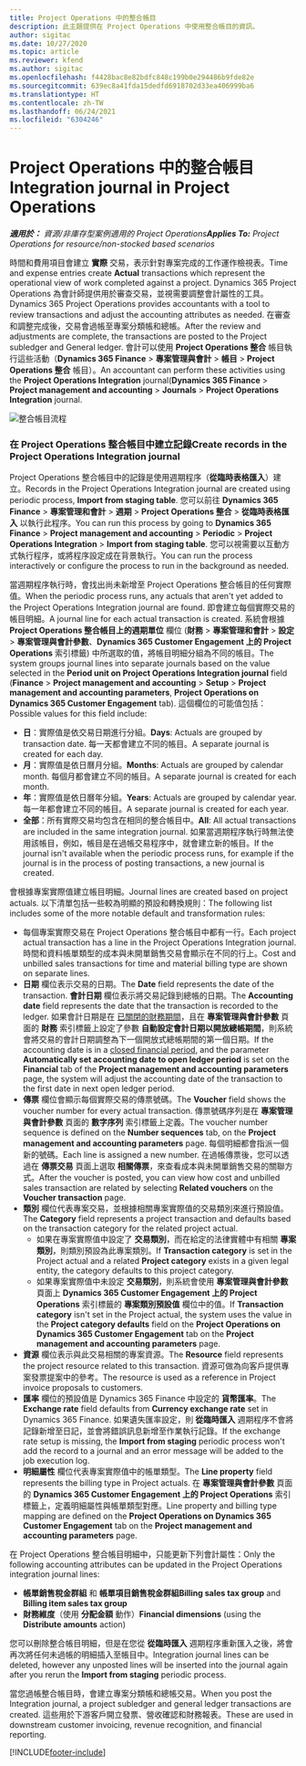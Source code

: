 ```yaml
---
title: Project Operations 中的整合帳目
description: 此主題提供在 Project Operations 中使用整合帳目的資訊。
author: sigitac
ms.date: 10/27/2020
ms.topic: article
ms.reviewer: kfend
ms.author: sigitac
ms.openlocfilehash: f4428bac8e82bdfc848c199b0e294486b9fde82e
ms.sourcegitcommit: 639ec8a41fda15dedfd6918702d33ea406999ba6
ms.translationtype: HT
ms.contentlocale: zh-TW
ms.lasthandoff: 06/24/2021
ms.locfileid: "6304246"
---
```

# <a name="integration-journal-in-project-operations"></a><span data-ttu-id="6d78c-103">Project Operations 中的整合帳目</span><span class="sxs-lookup"><span data-stu-id="6d78c-103">Integration journal in Project Operations</span></span>

<span data-ttu-id="6d78c-104">_**適用於：** 資源/非庫存型案例適用的 Project Operations_</span><span class="sxs-lookup"><span data-stu-id="6d78c-104">_**Applies To:** Project Operations for resource/non-stocked based scenarios_</span></span>

<span data-ttu-id="6d78c-105">時間和費用項目會建立 **實際** 交易，表示針對專案完成的工作運作檢視表。</span><span class="sxs-lookup"><span data-stu-id="6d78c-105">Time and expense entries create **Actual** transactions which represent the operational view of work completed against a project.</span></span> <span data-ttu-id="6d78c-106">Dynamics 365 Project Operations 為會計師提供用於審查交易，並視需要調整會計屬性的工具。</span><span class="sxs-lookup"><span data-stu-id="6d78c-106">Dynamics 365 Project Operations provides accountants with a tool to review transactions and adjust the accounting attributes as needed.</span></span> <span data-ttu-id="6d78c-107">在審查和調整完成後，交易會過帳至專案分類帳和總帳。</span><span class="sxs-lookup"><span data-stu-id="6d78c-107">After the review and adjustments are complete, the transactions are posted to the Project subledger and General ledger.</span></span> <span data-ttu-id="6d78c-108">會計可以使用 **Project Operations 整合** 帳目執行這些活動（**Dynamics 365 Finance** > **專案管理與會計** > **帳目** > **Project Operations 整合** 帳目）。</span><span class="sxs-lookup"><span data-stu-id="6d78c-108">An accountant can perform these activities using the **Project Operations Integration** journal(**Dynamics 365 Finance** > **Project management and accounting** > **Journals** > **Project Operations Integration** journal.</span></span>

![整合帳目流程](./media/IntegrationJournal.png)

### <a name="create-records-in-the-project-operations-integration-journal"></a><span data-ttu-id="6d78c-110">在 Project Operations 整合帳目中建立記錄</span><span class="sxs-lookup"><span data-stu-id="6d78c-110">Create records in the Project Operations Integration journal</span></span>

<span data-ttu-id="6d78c-111">Project Operations 整合帳目中的記錄是使用週期程序（**從臨時表格匯入**）建立。</span><span class="sxs-lookup"><span data-stu-id="6d78c-111">Records in the Project Operations Integration journal are created using periodic process, **Import from staging table**.</span></span> <span data-ttu-id="6d78c-112">您可以前往 **Dynamics 365 Finance** > **專案管理和會計** > **週期** > **Project Operations 整合** > **從臨時表格匯入** 以執行此程序。</span><span class="sxs-lookup"><span data-stu-id="6d78c-112">You can run this process by going to **Dynamics 365 Finance** > **Project management and accounting** > **Periodic** > **Project Operations Integration** > **Import from staging table**.</span></span> <span data-ttu-id="6d78c-113">您可以視需要以互動方式執行程序，或將程序設定成在背景執行。</span><span class="sxs-lookup"><span data-stu-id="6d78c-113">You can run the process interactively or configure the process to run in the background as needed.</span></span>

<span data-ttu-id="6d78c-114">當週期程序執行時，會找出尚未新增至 Project Operations 整合帳目的任何實際值。</span><span class="sxs-lookup"><span data-stu-id="6d78c-114">When the periodic process runs, any actuals that aren't yet added to the Project Operations Integration journal are found.</span></span> <span data-ttu-id="6d78c-115">即會建立每個實際交易的帳目明細。</span><span class="sxs-lookup"><span data-stu-id="6d78c-115">A journal line for each actual transaction is created.</span></span>
<span data-ttu-id="6d78c-116">系統會根據 **Project Operations 整合帳目上的週期單位** 欄位 (**財務** > **專案管理和會計** > **設定** > **專案管理與會計參數**、**Dynamics 365 Customer Engagement 上的 Project Operations** 索引標籤) 中所選取的值，將帳目明細分組為不同的帳目。</span><span class="sxs-lookup"><span data-stu-id="6d78c-116">The system groups journal lines into separate journals based on the value selected in the **Period unit on Project Operations Integration journal** field (**Finance** > **Project management and accounting** > **Setup** > **Project management and accounting parameters**, **Project Operations on Dynamics 365 Customer Engagement** tab).</span></span> <span data-ttu-id="6d78c-117">這個欄位的可能值包括：</span><span class="sxs-lookup"><span data-stu-id="6d78c-117">Possible values for this field include:</span></span>

  - <span data-ttu-id="6d78c-118">**日**：實際值是依交易日期進行分組。</span><span class="sxs-lookup"><span data-stu-id="6d78c-118">**Days**: Actuals are grouped by transaction date.</span></span> <span data-ttu-id="6d78c-119">每一天都會建立不同的帳目。</span><span class="sxs-lookup"><span data-stu-id="6d78c-119">A separate journal is created for each day.</span></span>
  - <span data-ttu-id="6d78c-120">**月**：實際值是依日曆月分組。</span><span class="sxs-lookup"><span data-stu-id="6d78c-120">**Months**: Actuals are grouped by calendar month.</span></span> <span data-ttu-id="6d78c-121">每個月都會建立不同的帳目。</span><span class="sxs-lookup"><span data-stu-id="6d78c-121">A separate journal is created for each month.</span></span>
  - <span data-ttu-id="6d78c-122">**年**：實際值是依日曆年分組。</span><span class="sxs-lookup"><span data-stu-id="6d78c-122">**Years**: Actuals are grouped by calendar year.</span></span> <span data-ttu-id="6d78c-123">每一年都會建立不同的帳目。</span><span class="sxs-lookup"><span data-stu-id="6d78c-123">A separate journal is created for each year.</span></span>
  - <span data-ttu-id="6d78c-124">**全部**：所有實際交易均包含在相同的整合帳目中。</span><span class="sxs-lookup"><span data-stu-id="6d78c-124">**All**: All actual transactions are included in the same integration journal.</span></span> <span data-ttu-id="6d78c-125">如果當週期程序執行時無法使用該帳目，例如，帳目是在過帳交易程序中，就會建立新的帳目。</span><span class="sxs-lookup"><span data-stu-id="6d78c-125">If the journal isn't available when the periodic process runs, for example if the journal is in the process of posting transactions, a new journal is created.</span></span>

<span data-ttu-id="6d78c-126">會根據專案實際值建立帳目明細。</span><span class="sxs-lookup"><span data-stu-id="6d78c-126">Journal lines are created based on project actuals.</span></span> <span data-ttu-id="6d78c-127">以下清單包括一些較為明顯的預設和轉換規則：</span><span class="sxs-lookup"><span data-stu-id="6d78c-127">The following list includes some of the more notable default and transformation rules:</span></span>

  - <span data-ttu-id="6d78c-128">每個專案實際交易在 Project Operations 整合帳目中都有一行。</span><span class="sxs-lookup"><span data-stu-id="6d78c-128">Each project actual transaction has a line in the Project Operations Integration journal.</span></span> <span data-ttu-id="6d78c-129">時間和資料帳單類型的成本與未開單銷售交易會顯示在不同的行上。</span><span class="sxs-lookup"><span data-stu-id="6d78c-129">Cost and unbilled sales transactions for time and material billing type are shown on separate lines.</span></span>
  - <span data-ttu-id="6d78c-130">**日期** 欄位表示交易的日期。</span><span class="sxs-lookup"><span data-stu-id="6d78c-130">The **Date** field represents the date of the transaction.</span></span> <span data-ttu-id="6d78c-131">**會計日期** 欄位表示將交易記錄到總帳的日期。</span><span class="sxs-lookup"><span data-stu-id="6d78c-131">The **Accounting date** field represents the date that the transaction is recorded to the ledger.</span></span> <span data-ttu-id="6d78c-132">如果會計日期是在 [已關閉的財務期間](/dynamics365/finance/general-ledger/close-general-ledger-at-period-end)，且在 **專案管理與會計參數** 頁面的 **財務** 索引標籤上設定了參數 **自動設定會計日期以開放總帳期間**，則系統會將交易的會計日期調整為下一個開放式總帳期間的第一個日期。</span><span class="sxs-lookup"><span data-stu-id="6d78c-132">If the accounting date is in a [closed financial period](/dynamics365/finance/general-ledger/close-general-ledger-at-period-end), and the parameter **Automatically set accounting date to open ledger period** is set on the **Financial** tab of the **Project management and accounting parameters** page, the system will adjust the accounting date of the transaction to the first date in next open ledger period.</span></span>
  - <span data-ttu-id="6d78c-133">**傳票** 欄位會顯示每個實際交易的傳票號碼。</span><span class="sxs-lookup"><span data-stu-id="6d78c-133">The **Voucher** field shows the voucher number for every actual transaction.</span></span> <span data-ttu-id="6d78c-134">傳票號碼序列是在 **專案管理與會計參數** 頁面的 **數字序列** 索引標籤上定義。</span><span class="sxs-lookup"><span data-stu-id="6d78c-134">The voucher number sequence is defined on the **Number sequences** tab, on the **Project management and accounting parameters** page.</span></span> <span data-ttu-id="6d78c-135">每個明細都會指派一個新的號碼。</span><span class="sxs-lookup"><span data-stu-id="6d78c-135">Each line is assigned a new number.</span></span> <span data-ttu-id="6d78c-136">在過帳傳票後，您可以透過在 **傳票交易** 頁面上選取 **相關傳票**，來查看成本與未開單銷售交易的關聯方式。</span><span class="sxs-lookup"><span data-stu-id="6d78c-136">After the voucher is posted, you can view how cost and unbilled sales transaction are related by selecting **Related vouchers** on the **Voucher transaction** page.</span></span>
  - <span data-ttu-id="6d78c-137">**類別** 欄位代表專案交易，並根據相關專案實際值的交易類別來進行預設值。</span><span class="sxs-lookup"><span data-stu-id="6d78c-137">The **Category** field represents a project transaction and defaults based on the transaction category for the related project actual.</span></span>
    - <span data-ttu-id="6d78c-138">如果在專案實際值中設定了 **交易類別**，而在給定的法律實體中有相關 **專案類別**，則類別預設為此專案類別。</span><span class="sxs-lookup"><span data-stu-id="6d78c-138">If **Transaction category** is set in the Project actual and a related **Project category** exists in a given legal entity, the category defaults to this project category.</span></span>
    - <span data-ttu-id="6d78c-139">如果專案實際值中未設定 **交易類別**，則系統會使用 **專案管理與會計參數** 頁面上 **Dynamics 365 Customer Engagement 上的 Project Operations** 索引標籤的 **專案類別預設值** 欄位中的值。</span><span class="sxs-lookup"><span data-stu-id="6d78c-139">If **Transaction category** isn't set in the Project actual, the system uses the value in the **Project category defaults** field on the **Project Operations on Dynamics 365 Customer Engagement** tab on the **Project management and accounting parameters** page.</span></span>
  - <span data-ttu-id="6d78c-140">**資源** 欄位表示與此交易相關的專案資源。</span><span class="sxs-lookup"><span data-stu-id="6d78c-140">The **Resource** field represents the project resource related to this transaction.</span></span> <span data-ttu-id="6d78c-141">資源可做為向客戶提供專案發票提案中的參考。</span><span class="sxs-lookup"><span data-stu-id="6d78c-141">The resource is used as a reference in Project invoice proposals to customers.</span></span>
  - <span data-ttu-id="6d78c-142">**匯率** 欄位的預設值是 Dynamics 365 Finance 中設定的 **貨幣匯率**。</span><span class="sxs-lookup"><span data-stu-id="6d78c-142">The **Exchange rate** field defaults from **Currency exchange rate** set in Dynamics 365 Finance.</span></span> <span data-ttu-id="6d78c-143">如果遺失匯率設定，則 **從臨時匯入** 週期程序不會將記錄新增至日記，並會將錯誤訊息新增至作業執行記錄。</span><span class="sxs-lookup"><span data-stu-id="6d78c-143">If the exchange rate setup is missing, the **Import from staging** periodic process won't add the record to a journal and an error message will be added to the job execution log.</span></span>
  - <span data-ttu-id="6d78c-144">**明細屬性** 欄位代表專案實際值中的帳單類型。</span><span class="sxs-lookup"><span data-stu-id="6d78c-144">The **Line property** field represents the billing type in Project actuals.</span></span> <span data-ttu-id="6d78c-145">在 **專案管理與會計參數** 頁面的 **Dynamics 365 Customer Engagement 上的 Project Operations** 索引標籤上，定義明細屬性與帳單類型對應。</span><span class="sxs-lookup"><span data-stu-id="6d78c-145">Line property and billing type mapping are defined on the **Project Operations on Dynamics 365 Customer Engagement** tab on the **Project management and accounting parameters** page.</span></span>

<span data-ttu-id="6d78c-146">在 Project Operations 整合帳目明細中，只能更新下列會計屬性：</span><span class="sxs-lookup"><span data-stu-id="6d78c-146">Only the following accounting attributes can be updated in the Project Operations integration journal lines:</span></span>

- <span data-ttu-id="6d78c-147">**帳單銷售稅金群組** 和 **帳單項目銷售稅金群組**</span><span class="sxs-lookup"><span data-stu-id="6d78c-147">**Billing sales tax group** and **Billing item sales tax group**</span></span>
- <span data-ttu-id="6d78c-148">**財務維度**（使用 **分配金額** 動作）</span><span class="sxs-lookup"><span data-stu-id="6d78c-148">**Financial dimensions** (using the **Distribute amounts** action)</span></span>

<span data-ttu-id="6d78c-149">您可以刪除整合帳目明細，但是在您從 **從臨時匯入** 週期程序重新匯入之後，將會再次將任何未過帳的明細插入至帳目中。</span><span class="sxs-lookup"><span data-stu-id="6d78c-149">Integration journal lines can be deleted, however any unposted lines will be inserted into the journal again after you rerun the **Import from staging** periodic process.</span></span>

<span data-ttu-id="6d78c-150">當您過帳整合帳目時，會建立專案分類帳和總帳交易。</span><span class="sxs-lookup"><span data-stu-id="6d78c-150">When you post the Integration journal, a project subledger and general ledger transactions are created.</span></span> <span data-ttu-id="6d78c-151">這些用於下游客戶開立發票、營收確認和財務報表。</span><span class="sxs-lookup"><span data-stu-id="6d78c-151">These are used in downstream customer invoicing, revenue recognition, and financial reporting.</span></span>


[!INCLUDE[footer-include](../includes/footer-banner.md)]
